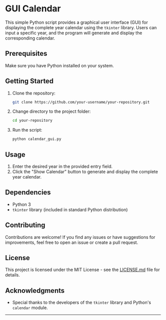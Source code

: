 # GUI Calendar

This simple Python script provides a graphical user interface (GUI) for displaying the complete year calendar using the `tkinter` library. Users can input a specific year, and the program will generate and display the corresponding calendar.

## Prerequisites

Make sure you have Python installed on your system.

## Getting Started

1. Clone the repository:

   ```bash
   git clone https://github.com/your-username/your-repository.git
   ```

2. Change directory to the project folder:

   ```bash
   cd your-repository
   ```

3. Run the script:

   ```bash
   python calendar_gui.py
   ```

## Usage

1. Enter the desired year in the provided entry field.
2. Click the "Show Calendar" button to generate and display the complete year calendar.

## Dependencies

- Python 3
- `tkinter` library (included in standard Python distribution)

## Contributing

Contributions are welcome! If you find any issues or have suggestions for improvements, feel free to open an issue or create a pull request.

## License

This project is licensed under the MIT License - see the [LICENSE.md](LICENSE.md) file for details.

## Acknowledgments

- Special thanks to the developers of the `tkinter` library and Python's `calendar` module.

---
